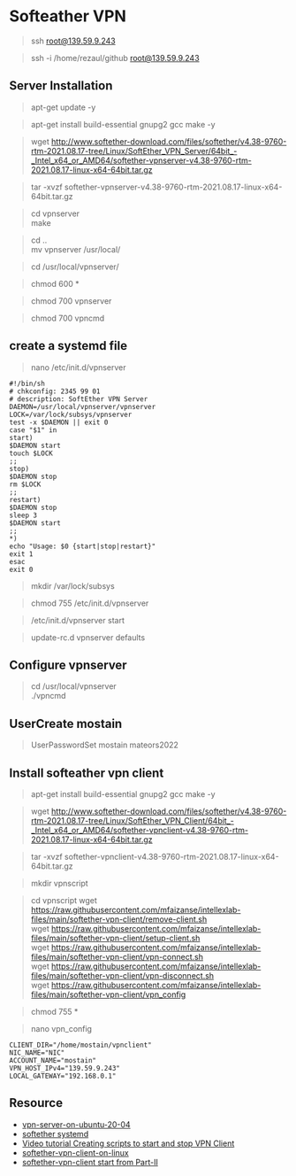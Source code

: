 # Softeather VPN
> ssh root@139.59.9.243

> ssh -i /home/rezaul/github root@139.59.9.243

## Server Installation
> apt-get update -y

> apt-get install build-essential gnupg2 gcc make -y

> wget http://www.softether-download.com/files/softether/v4.38-9760-rtm-2021.08.17-tree/Linux/SoftEther_VPN_Server/64bit_-_Intel_x64_or_AMD64/softether-vpnserver-v4.38-9760-rtm-2021.08.17-linux-x64-64bit.tar.gz


> tar -xvzf softether-vpnserver-v4.38-9760-rtm-2021.08.17-linux-x64-64bit.tar.gz

> cd vpnserver \
> make

> cd ..\
> mv vpnserver /usr/local/


> cd /usr/local/vpnserver/

> chmod 600 *

> chmod 700 vpnserver

> chmod 700 vpncmd

## create a systemd file
> nano /etc/init.d/vpnserver

```
#!/bin/sh
# chkconfig: 2345 99 01
# description: SoftEther VPN Server
DAEMON=/usr/local/vpnserver/vpnserver
LOCK=/var/lock/subsys/vpnserver
test -x $DAEMON || exit 0
case "$1" in
start)
$DAEMON start
touch $LOCK
;;
stop)
$DAEMON stop
rm $LOCK
;;
restart)
$DAEMON stop
sleep 3
$DAEMON start
;;
*)
echo "Usage: $0 {start|stop|restart}"
exit 1
esac
exit 0
```

> mkdir /var/lock/subsys

> chmod 755 /etc/init.d/vpnserver


> /etc/init.d/vpnserver start

> update-rc.d vpnserver defaults

## Configure vpnserver

> cd /usr/local/vpnserver \
> ./vpncmd


## UserCreate mostain

> UserPasswordSet mostain
> mateors2022

## Install softeather vpn client
> apt-get install build-essential gnupg2 gcc make -y

> wget http://www.softether-download.com/files/softether/v4.38-9760-rtm-2021.08.17-tree/Linux/SoftEther_VPN_Client/64bit_-_Intel_x64_or_AMD64/softether-vpnclient-v4.38-9760-rtm-2021.08.17-linux-x64-64bit.tar.gz

> tar -xvzf softether-vpnclient-v4.38-9760-rtm-2021.08.17-linux-x64-64bit.tar.gz

> mkdir vpnscript

> cd vpnscript
> wget https://raw.githubusercontent.com/mfaizanse/intellexlab-files/main/softether-vpn-client/remove-client.sh \
> wget https://raw.githubusercontent.com/mfaizanse/intellexlab-files/main/softether-vpn-client/setup-client.sh \
> wget https://raw.githubusercontent.com/mfaizanse/intellexlab-files/main/softether-vpn-client/vpn-connect.sh \
> wget https://raw.githubusercontent.com/mfaizanse/intellexlab-files/main/softether-vpn-client/vpn-disconnect.sh \
> wget https://raw.githubusercontent.com/mfaizanse/intellexlab-files/main/softether-vpn-client/vpn_config

> chmod 755 *

> nano vpn_config

```
CLIENT_DIR="/home/mostain/vpnclient"
NIC_NAME="NIC"
ACCOUNT_NAME="mostain"
VPN_HOST_IPv4="139.59.9.243"
LOCAL_GATEWAY="192.168.0.1"
```

## Resource
* [vpn-server-on-ubuntu-20-04](https://cloudinfrastructureservices.co.uk/how-to-install-softether-vpn-server-on-ubuntu-20-04)
* [softether systemd](https://blog.yasithab.com/ubuntu/install-softether-vpn-on-ubuntu-1604)
* [Video tutorial Creating scripts to start and stop VPN Client](https://www.youtube.com/watch?v=i2zN1IFKNYU)
* [softether-vpn-client-on-linux](https://anuradha-15.medium.com/installation-guide-of-softether-vpn-client-on-linux-54a405a0ae2c)
* [softether-vpn-client start from Part-II](https://www.cactusvpn.com/tutorials/how-to-set-up-softether-vpn-client-on-linux/)
